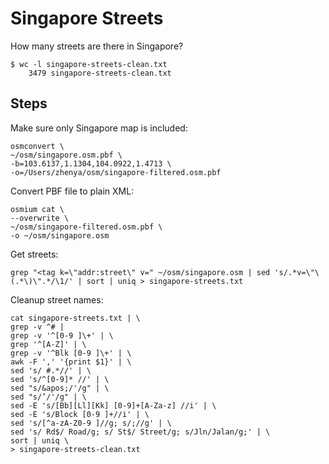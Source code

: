 # Singapore Streets

How many streets are there in Singapore? 

```
$ wc -l singapore-streets-clean.txt
    3479 singapore-streets-clean.txt
```

## Steps

Make sure only Singapore map is included:

```
osmconvert \
~/osm/singapore.osm.pbf \
-b=103.6137,1.1304,104.0922,1.4713 \
-o=/Users/zhenya/osm/singapore-filtered.osm.pbf
```

Convert PBF file to plain XML:

```
osmium cat \
--overwrite \
~/osm/singapore-filtered.osm.pbf \
-o ~/osm/singapore.osm
```

Get streets:

```
grep "<tag k=\"addr:street\" v=" ~/osm/singapore.osm | sed 's/.*v=\"\(.*\)\".*/\1/' | sort | uniq > singapore-streets.txt
```

Cleanup street names:

```
cat singapore-streets.txt | \
grep -v ^# |
grep -v '^[0-9 ]\+' | \
grep '^[A-Z]' | \
grep -v '^Blk [0-9 ]\+' | \
awk -F ',' '{print $1}' | \
sed 's/ #.*//' | \
sed 's/^[0-9]* //' | \
sed "s/&apos;/'/g" | \
sed "s/’/'/g" | \
sed -E 's/[Bb][Ll][Kk] [0-9]+[A-Za-z] //i' | \
sed -E 's/Block [0-9 ]+//i' | \
sed 's/[^a-zA-Z0-9 ]//g; s/;//g' | \
sed 's/ Rd$/ Road/g; s/ St$/ Street/g; s/Jln/Jalan/g;' | \
sort | uniq \
> singapore-streets-clean.txt
```
